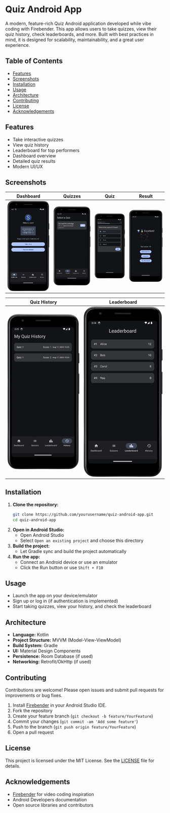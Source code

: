 # Quiz Android App

A modern, feature-rich Quiz Android application developed while vibe coding with Firebender. This app allows users to take quizzes, view their quiz history, check leaderboards, and more. Built with best practices in mind, it is designed for scalability, maintainability, and a great user experience.

## Table of Contents
- [Features](#features)
- [Screenshots](#screenshots)
- [Installation](#installation)
- [Usage](#usage)
- [Architecture](#architecture)
- [Contributing](#contributing)
- [License](#license)
- [Acknowledgements](#acknowledgements)

## Features
- Take interactive quizzes
- View quiz history
- Leaderboard for top performers
- Dashboard overview
- Detailed quiz results
- Modern UI/UX

## Screenshots

| Dashboard | Quizzes | Quiz | Result |
|-----------|---------|------|--------|
| ![Dashboard](screenshots/dashboard.png) | ![Quizzes](screenshots/quizzes.png) | ![Quiz](screenshots/quiz.png) | ![Result](screenshots/result.png) |

| Quiz History | Leaderboard |
|--------------|------------|
| ![Quiz History](screenshots/quiz-history.png) | ![Leaderboard](screenshots/leaderboard.png) |

## Installation

1. **Clone the repository:**
   ```bash
   git clone https://github.com/yourusername/quiz-android-app.git
   cd quiz-android-app
   ```
2. **Open in Android Studio:**
   - Open Android Studio
   - Select `Open an existing project` and choose this directory
3. **Build the project:**
   - Let Gradle sync and build the project automatically
4. **Run the app:**
   - Connect an Android device or use an emulator
   - Click the Run button or use `Shift + F10`

## Usage
- Launch the app on your device/emulator
- Sign up or log in (if authentication is implemented)
- Start taking quizzes, view your history, and check the leaderboard

## Architecture
- **Language:** Kotlin
- **Project Structure:** MVVM (Model-View-ViewModel)
- **Build System:** Gradle
- **UI:** Material Design Components
- **Persistence:** Room Database (if used)
- **Networking:** Retrofit/OkHttp (if used)

## Contributing
Contributions are welcome! Please open issues and submit pull requests for improvements or bug fixes.
1. Install [Firebender](https://plugins.jetbrains.com/plugin/25224-firebender) in your Android Studio IDE.
2. Fork the repository
3. Create your feature branch (`git checkout -b feature/YourFeature`)
4. Commit your changes (`git commit -am 'Add some feature'`)
5. Push to the branch (`git push origin feature/YourFeature`)
6. Open a pull request

## License
This project is licensed under the MIT License. See the [LICENSE](LICENSE) file for details.

## Acknowledgements
- [Firebender](https://firebender.com) for video coding inspiration
- Android Developers documentation
- Open source libraries and contributors

